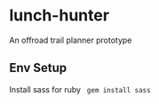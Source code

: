# lunch-hunter
An offroad trail planner prototype


## Env Setup

Install sass for ruby
` gem install sass`